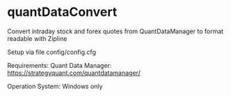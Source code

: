 # quantDataConvert
Convert intraday stock and forex quotes from QuantDataManager to format readable with Zipline

Setup via file config/config.cfg

Requirements:
Quant Data Manager: https://strategyquant.com/quantdatamanager/

Operation System: Windows only

